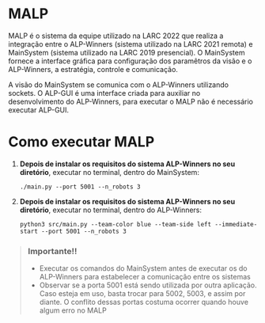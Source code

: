 # MALP

MALP é o sistema da equipe utilizado na LARC 2022 que realiza a integração entre o ALP-Winners (sistema utilizado na LARC 2021 remota) e MainSystem (sistema utilizado na LARC 2019 presencial). O MainSystem fornece a interface gráfica para configuração dos paramêtros da visão e o ALP-Winners, a estratégia, controle e comunicação.

A visão do MainSystem se comunica com o ALP-Winners utilizando sockets. O ALP-GUI é uma interface criada para auxiliar no desenvolvimento do ALP-Winners, para executar o MALP não é necessário executar ALP-GUI.

# Como executar MALP

1.  **Depois de instalar os requisitos do sistema ALP-Winners no seu diretório**, executar no terminal, dentro do MainSystem:

        ./main.py --port 5001 --n_robots 3

2.  **Depois de instalar os requisitos do sistema ALP-Winners no seu diretório**, executar no terminal, dentro do ALP-Winners:

        python3 src/main.py --team-color blue --team-side left --immediate-start --port 5001 --n_robots 3

> ### Importante!!
>
> - Executar os comandos do MainSystem antes de executar os do ALP-Winners para estabelecer a comunicação entre os sistemas
> - Observar se a porta 5001 está sendo utilizada por outra aplicação. Caso esteja em uso, basta trocar para 5002, 5003, e assim por diante. O conflito dessas portas costuma ocorrer quando houve algum erro no MALP
